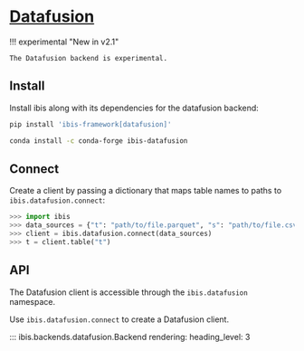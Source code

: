 # [Datafusion](https://arrow.apache.org/datafusion/)

!!! experimental "New in v2.1"

    The Datafusion backend is experimental.

## Install

Install ibis along with its dependencies for the datafusion backend:

```sh
pip install 'ibis-framework[datafusion]'
```

```sh
conda install -c conda-forge ibis-datafusion
```

## Connect

Create a client by passing a dictionary that maps table names to paths to
`ibis.datafusion.connect`:

```python
>>> import ibis
>>> data_sources = {"t": "path/to/file.parquet", "s": "path/to/file.csv"}
>>> client = ibis.datafusion.connect(data_sources)
>>> t = client.table("t")
```

## API

The Datafusion client is accessible through the `ibis.datafusion` namespace.

Use `ibis.datafusion.connect` to create a Datafusion client.

<!-- prettier-ignore-start -->
::: ibis.backends.datafusion.Backend
    rendering:
      heading_level: 3

<!-- prettier-ignore-end -->
